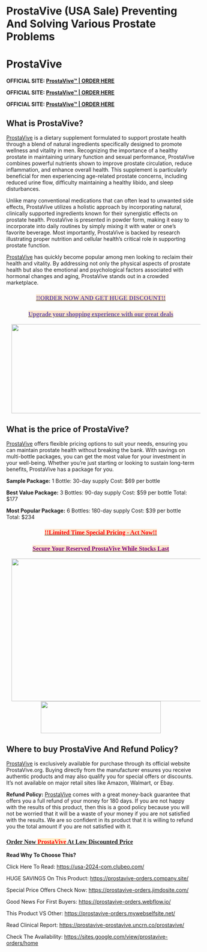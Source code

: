 # ProstaVive (USA Sale) Preventing And Solving Various Prostate Problems

<h1 style="text-align: left;"><strong>ProstaVive</strong></h1>
<p><strong>OFFICIAL SITE: <a href="https://www.globalfitnessmart.com/get-prostavive">ProstaVive&trade; | ORDER HERE</a></strong></p>
<p><strong>OFFICIAL SITE: <a href="https://www.globalfitnessmart.com/get-prostavive">ProstaVive&trade; | ORDER HERE</a></strong></p>
<p><strong>OFFICIAL SITE: <a href="https://www.globalfitnessmart.com/get-prostavive">ProstaVive&trade; | ORDER HERE</a></strong></p>
<h2 style="text-align: left;"><strong>What is ProstaVive?</strong></h2>
<p><a href="https://sites.google.com/view/prostavive-orders/home">ProstaVive</a> is a dietary supplement formulated to support prostate health through a blend of natural ingredients specifically designed to promote wellness and vitality in men. Recognizing the importance of a healthy prostate in maintaining urinary function and sexual performance, ProstaVive combines powerful nutrients shown to improve prostate circulation, reduce inflammation, and enhance overall health. This supplement is particularly beneficial for men experiencing age-related prostate concerns, including reduced urine flow, difficulty maintaining a healthy libido, and sleep disturbances.</p>
<p>Unlike many conventional medications that can often lead to unwanted side effects, ProstaVive utilizes a holistic approach by incorporating natural, clinically supported ingredients known for their synergistic effects on prostate health. ProstaVive is presented in powder form, making it easy to incorporate into daily routines by simply mixing it with water or one&rsquo;s favorite beverage. Most importantly, ProstaVive is backed by research illustrating proper nutrition and cellular health&rsquo;s critical role in supporting prostate function.</p>
<p><a href="https://prostavive-orders.company.site/">ProstaVive</a> has quickly become popular among men looking to reclaim their health and vitality. By addressing not only the physical aspects of prostate health but also the emotional and psychological factors associated with hormonal changes and aging, ProstaVive stands out in a crowded marketplace.</p>
<h3 style="text-align: center;"><a href="https://www.globalfitnessmart.com/get-prostavive"><span style="background-color: #fce5cd; color: #674ea7; font-family: georgia;"><strong>!!ORDER NOW AND GET HUGE DISCOUNT!!</strong></span></a></h3>
<h3 style="text-align: center;"><a href="https://www.globalfitnessmart.com/get-prostavive"><strong style="background-color: #fce5cd; color: #674ea7; font-family: georgia;">Upgrade your shopping experience with our great deals</strong></a></h3>
<div class="separator" style="clear: both; text-align: center;"><a style="margin-left: 1em; margin-right: 1em;" href="https://www.globalfitnessmart.com/get-prostavive"><img src="https://blogger.googleusercontent.com/img/b/R29vZ2xl/AVvXsEgaXDZsXMdj_62w4OPbFwnrbNNc5meY2oEB5HIIni7F3CHOgvcFrnYelBpzm-nYVjhUSm3aJVXn11l5N57gSln9K4_BbZ7WA29nfOnw0JqHt7OHW_FymxCLaRv9-9bBRx02njfLWiX8c4tpOexGPG3vODI9FKnQu37P1V-AonfTtAi3AE36oqBQLpap3RXx/w640-h237/ProstaVive%202.jpg" alt="" width="640" height="237" border="0" data-original-height="580" data-original-width="1578" /></a></div>
<h2 style="text-align: left;"><strong>What is the price of ProstaVive?</strong></h2>
<p><a href="https://www.eventcreate.com/e/prostavive-orders">ProstaVive</a> offers flexible pricing options to suit your needs, ensuring you can maintain prostate health without breaking the bank. With savings on multi-bottle packages, you can get the most value for your investment in your well-being. Whether you&rsquo;re just starting or looking to sustain long-term benefits, ProstaVive has a package for you.</p>
<p><strong>Sample Package:</strong> 1 Bottle: 30-day supply Cost: $69 per bottle</p>
<p><strong>Best Value Package:</strong> 3 Bottles: 90-day supply Cost: $59 per bottle Total: $177</p>
<p><strong>Most Popular Package:</strong> 6 Bottles: 180-day supply Cost: $39 per bottle Total: $234</p>
<h3 style="text-align: center;"><a href="https://www.globalfitnessmart.com/get-prostavive"><strong style="background-color: #fce5cd; color: red; font-family: georgia;">!!Limited Time Special Pricing - Act Now!!</strong></a></h3>
<h3 style="text-align: center;"><a href="https://www.globalfitnessmart.com/get-prostavive"><strong style="background-color: #fce5cd; color: #800180; font-family: georgia;">Secure Your Reserved ProstaVive While Stocks Last</strong></a></h3>
<div class="separator" style="clear: both; text-align: center;"><a style="margin-left: 1em; margin-right: 1em;" href="https://www.globalfitnessmart.com/get-prostavive"><img src="https://blogger.googleusercontent.com/img/b/R29vZ2xl/AVvXsEiU7bz57qpSnpkxq87q8K73vg2GJLLtilQEt8jvkfA8G_9B5L-GDcEO59TF21k697HHmn1NPqry2NKaWEKAVeM-slBTJmls7qi1GGZqdXofoH8A1Qs2A_HWVzGR7archDZmVts6FHdYNlWj_iTUHPNCi9-ZPPumO8XYb-HnQDpz3EFV5CRAfvKoV9h07fZe/w505-h379/ProstaVive%205.png" alt="" width="505" height="379" border="0" data-original-height="1050" data-original-width="1400" /></a></div>
<div class="separator" style="clear: both; text-align: center;"><a style="margin-left: 1em; margin-right: 1em;" href="https://www.globalfitnessmart.com/get-prostavive"><img src="https://blogger.googleusercontent.com/img/b/R29vZ2xl/AVvXsEgfpLuEl4c7H6blMPLjIX4lx2IZJ2JsBBDEJuA-P0OayBSElHxUtnvGPK5ypCDIMPC1dJg1EI-2BMNWvd5QNVeEoN1CJ6jET-6ZkUrLMGg5HqRdwoGICQ11XV3X5lYQJ6cDPosAcIbW9SAidLYkElZGMJPBuxtbz1rwNndATsaZkcq4yC0V-_eJ6bvmXRrV/s320/3%20Buyt%20Now.png" alt="" width="320" height="85" border="0" data-original-height="246" data-original-width="924" /></a></div>
<h2 style="text-align: left;"><strong>Where to buy ProstaVive And Refund Policy?</strong></h2>
<p><a href="https://prostavive-prostavive.uncrn.co/prostavive/">ProstaVive</a> is exclusively available for purchase through its official website ProstaVive.org. Buying directly from the manufacturer ensures you receive authentic products and may also qualify you for special offers or discounts. It&rsquo;s not available on major retail sites like Amazon, Walmart, or Ebay.</p>
<p><strong>Refund Policy:</strong> <a href="https://soundcloud.com/prostavive-orders/prostavive-festival-offers-formula-to-fix-unbalanced-prostate-issues">ProstaVive</a> comes with a great money-back guarantee that offers you a full refund of your money for 180 days. If you are not happy with the results of this product, then this is a good policy because you will not be worried that it will be a waste of your money if you are not satisfied with the results. We are so confident in its product that it is willing to refund you the total amount if you are not satisfied with it.</p>
<h3 style="text-align: left;"><strong style="font-family: georgia;"><a href="https://www.globalfitnessmart.com/get-prostavive">Order Now <span style="background-color: #fff2cc; color: red;">ProstaVive</span> At Low Discounted Price</a></strong></h3>
<p><strong>Read Why To Choose This?</strong></p>
<p>Click Here To Read: <a href="https://usa-2024-com.clubeo.com/">https://usa-2024-com.clubeo.com/</a></p>
<p>HUGE SAVINGS On This Product: <a href="https://prostavive-orders.company.site/">https://prostavive-orders.company.site/</a></p>
<p>Special Price Offers Check Now: <a href="https://prostavive-orders.jimdosite.com/">https://prostavive-orders.jimdosite.com/</a></p>
<p>Good News For First Buyers: <a href="https://prostavive-orders.webflow.io/">https://prostavive-orders.webflow.io/</a></p>
<p>This Product VS Other: <a href="https://prostavive-orders.mywebselfsite.net/">https://prostavive-orders.mywebselfsite.net/</a></p>
<p>Read Clinical Report: <a href="https://prostavive-prostavive.uncrn.co/prostavive/">https://prostavive-prostavive.uncrn.co/prostavive/</a></p>
<p>Check The Availability: <a href="https://sites.google.com/view/prostavive-orders/home">https://sites.google.com/view/prostavive-orders/home</a></p>
